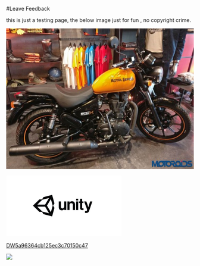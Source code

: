 #Leave Feedback

<div id="feedback-container"></div>
this is just a testing page,
the below image just for fun , no copyright crime.

![abc](Images/DW5b0274477a99050cec46ca33.png)



![abc](Images/DW5a963922d2f2b83b4ce3e9c6.png)


[DW5a96364cb125ec3c70150c47](Examples/DW5a96364cb125ec3c70150c47.cs)

![](https://images.pexels.com/photos/67636/rose-blue-flower-rose-blooms-67636.jpeg)
